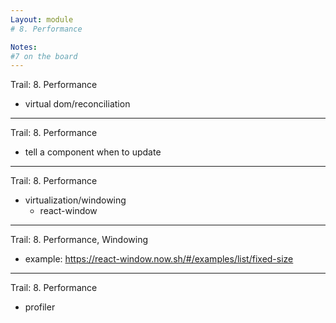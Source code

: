 ```yaml
---
Layout: module
# 8. Performance

Notes:
#7 on the board
---
```


Trail: 8. Performance

- virtual dom/reconciliation

---

Trail: 8. Performance

- tell a component when to update

---

Trail: 8. Performance

- virtualization/windowing
  - react-window

---

Trail: 8. Performance, Windowing

- example: https://react-window.now.sh/#/examples/list/fixed-size

---

Trail: 8. Performance

- profiler
